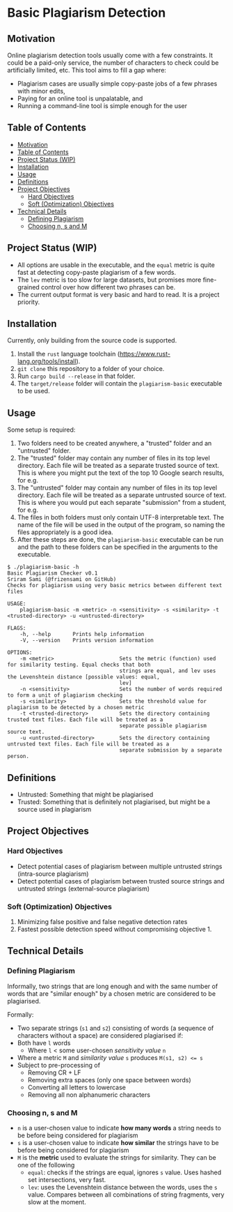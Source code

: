 # Basic Plagiarism Detection
## Motivation
Online plagiarism detection tools usually come with a few constraints. It could be a paid-only service, the number of characters to check could be artificially limited, etc. This tool aims to fill a gap where:
- Plagiarism cases are usually simple copy-paste jobs of a few phrases with minor edits,
- Paying for an online tool is unpalatable, and
- Running a command-line tool is simple enough for the user

## Table of Contents
<!-- TOC depthFrom:2 -->

- [Motivation](#motivation)
- [Table of Contents](#table-of-contents)
- [Project Status (WIP)](#project-status-wip)
- [Installation](#installation)
- [Usage](#usage)
- [Definitions](#definitions)
- [Project Objectives](#project-objectives)
    - [Hard Objectives](#hard-objectives)
    - [Soft (Optimization) Objectives](#soft-optimization-objectives)
- [Technical Details](#technical-details)
    - [Defining Plagiarism](#defining-plagiarism)
    - [Choosing n, s and M](#choosing-n-s-and-m)

<!-- /TOC -->

## Project Status (WIP)
- All options are usable in the executable, and the `equal` metric is quite fast at detecting copy-paste plagiarism of a few words.
- The `lev` metric is too slow for large datasets, but promises more fine-grained control over how different two phrases can be.
- The current output format is very basic and hard to read. It is a project priority.

## Installation
Currently, only building from the source code is supported. 
1. Install the `rust` language toolchain (https://www.rust-lang.org/tools/install).
1. `git clone` this repository to a folder of your choice.
1. Run `cargo build --release` in that folder.
1. The `target/release` folder will contain the `plagiarism-basic` executable to be used.

## Usage
Some setup is required:
1. Two folders need to be created anywhere, a "trusted" folder and an "untrusted" folder.
1. The "trusted" folder may contain any number of files in its top level directory. Each file will be treated as a separate trusted source of text. This is where you might put the text of the top 10 Google search results, for e.g.
1. The "untrusted" folder may contain any number of files in its top level directory. Each file will be treated as a separate untrusted source of text. This is where you would put each separate "submission" from a student, for e.g.
1. The files in both folders must only contain UTF-8 interpretable text. The name of the file will be used in the output of the program, so naming the files appropriately is a good idea. 
1. After these steps are done, the `plagiarism-basic` executable can be run and the path to these folders can be specified in the arguments to the executable.
```
$ ./plagiarism-basic -h
Basic Plagiarism Checker v0.1
Sriram Sami (@frizensami on GitHub)
Checks for plagiarism using very basic metrics between different text files

USAGE:
    plagiarism-basic -m <metric> -n <sensitivity> -s <similarity> -t <trusted-directory> -u <untrusted-directory>

FLAGS:
    -h, --help       Prints help information
    -V, --version    Prints version information

OPTIONS:
    -m <metric>                     Sets the metric (function) used for similarity testing. Equal checks that both
                                    strings are equal, and lev uses the Levenshtein distance [possible values: equal,
                                    lev]
    -n <sensitivity>                Sets the number of words required to form a unit of plagiarism checking
    -s <similarity>                 Sets the threshold value for plagiarism to be detected by a chosen metric
    -t <trusted-directory>          Sets the directory containing trusted text files. Each file will be treated as a
                                    separate possible plagiarism source text.
    -u <untrusted-directory>        Sets the directory containing untrusted text files. Each file will be treated as a
                                    separate submission by a separate person.
```

## Definitions
- Untrusted: Something that might be plagiarised
- Trusted: Something that is definitely not plagiarised, but might be a source used in plagiarism

## Project Objectives
### Hard Objectives
- Detect potential cases of plagiarism between multiple untrusted strings (intra-source plagiarism)
- Detect potential cases of plagiarism between trusted source strings and untrusted strings (external-source plagiarism)

### Soft (Optimization) Objectives
1. Minimizing false positive and false negative detection rates
2. Fastest possible detection speed without compromising objective 1.

## Technical Details
### Defining Plagiarism
Informally, two strings that are long enough and with the same number of words that are "similar enough" by a chosen metric are considered to be plagiarised. 

Formally:
- Two separate strings (`s1` and `s2`) consisting of words (a sequence of characters without a space) are considered plagiarised if: 
- Both have `l` words
    - Where `l` < some user-chosen *sensitivity value* `n`
- Where a metric `M` and *similarity value* `s` produces `M(s1, s2) <= s`
- Subject to pre-processing of
    - Removing CR + LF
    - Removing extra spaces (only one space between words)
    - Converting all letters to lowercase
    - Removing all non alphanumeric characters

### Choosing n, s and M
- `n` is a user-chosen value to indicate **how many words** a string needs to be before being considered for plagiarism
- `s` is a user-chosen value to indicate **how similar** the strings have to be before being considered for plagiarism
- `M` is the **metric** used to evaluate the strings for similarity. They can be one of the following
    - `equal`: checks if the strings are equal, ignores `s` value. Uses hashed set intersections, very fast.
    - `lev`: uses the Levenshtein distance between the words, uses the `s` value. Compares between all combinations of string fragments, very slow at the moment.
